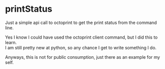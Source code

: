 # printStatus
Just a simple api call to octoprint to get the print status from the command line.

Yes I know I could have used the octoprint client command, but I did this to learn.  
I am still pretty new at python, so any chance I get to write something I do.

Anyways, this is not for public consumption, just there as an example for my self.
